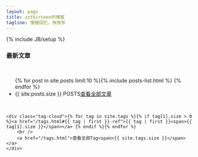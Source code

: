 ```yaml
---
layout: page
title: zxthirteen的博客
tagline: 慢慢回忆，快快写
---
```

{% include JB/setup %}

<!-- default and old, no use now
<ul class="posts">
  {% for post in site.posts %}
    <li><span>{{ post.date | date_to_string }}</span> &raquo; <a href="{{ BASE_PATH }}{{ post.url }}">{{ post.title }}</a></li>
  {% endfor %}
</ul>
no use. end -->

<div class="wrapper">
	<h3> 最新文章 </h3><br />
	<ul class="postsList">{% for post in site.posts limit:10 %}{% include posts-list.html %} {% endfor %}
	<br />
	<li><span>{{ site.posts.size }} POSTS</span><a href="/archive.html">查看全部文章</a></li>
	</ul>
	<br />
	
	<div class="tag-cloud">{% for tag in site.tags %}{% if tag[1].size > 0 %}<a href="/tags.html#{{ tag | first }}-ref">{{ tag | first }}<span>{{ tag[1].size }}</span></a> {% endif %}{% endfor %}
		<br />
		<a href="/tags.html">查看全部Tag<span>{{ site.tags.size }}</span></a>
	</div>
</div>


